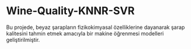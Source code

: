 # Wine-Quality-KNNR-SVR
Bu projede, beyaz şarapların fizikokimyasal özelliklerine dayanarak şarap kalitesini tahmin etmek amacıyla bir makine öğrenmesi modelleri geliştirilmiştir.
